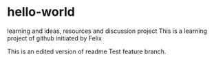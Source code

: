 # hello-world
learning and ideas, resources and discussion project
This  is a  learning  project of github initiated  by  Felix

This  is  an edited  version of  readme
Test feature branch.
